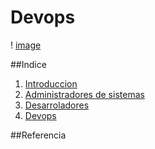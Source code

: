 # Devops

! [image](/img/imagen.jpg)

##Indice

1. [Introduccion](intoducion.md)
2. [Administradores de sistemas](Administradores.md)
3. [Desarroladores](Desarolladores.md)
4. [Devops](devops.md)

##Referencia
